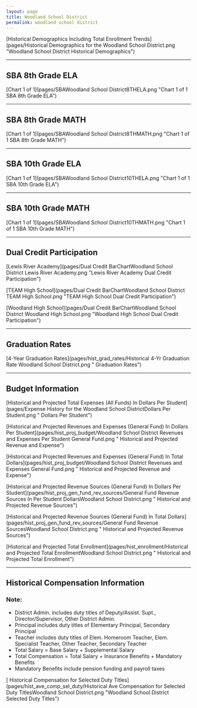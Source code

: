 ```yaml
---
layout: page
title: Woodland School District
permalink: woodland school district
---
```



[Historical Demographics Including Total Enrollment Trends](pages/Historical Demographics for the Woodland School District.png "Woodland School District Historical Demographics")

___

## SBA 8th Grade ELA

[Chart 1 of 1](pages/SBAWoodland School District8THELA.png "Chart 1 of 1 SBA 8th Grade ELA")


___

## SBA 8th Grade MATH

[Chart 1 of 1](pages/SBAWoodland School District8THMATH.png "Chart 1 of 1 SBA 8th Grade MATH")


___

## SBA 10th Grade ELA

[Chart 1 of 1](pages/SBAWoodland School District10THELA.png "Chart 1 of 1 SBA 10th Grade ELA")


___

## SBA 10th Grade MATH

[Chart 1 of 1](pages/SBAWoodland School District10THMATH.png "Chart 1 of 1 SBA 10th Grade MATH")


___

## Dual Credit Participation

[Lewis River Academy](pages/Dual Credit BarChartWoodland School District Lewis River Academy.png "Lewis River Academy Dual Credit Participation")

[TEAM High School](pages/Dual Credit BarChartWoodland School District TEAM High School.png "TEAM High School Dual Credit Participation")

[Woodland High School](pages/Dual Credit BarChartWoodland School District Woodland High School.png "Woodland High School Dual Credit Participation")


___

## Graduation Rates

[4-Year Graduation Rates](pages/hist_grad_rates/Historical 4-Yr Graduation Rate Woodland School District.png " Graduation Rates")


___

## Budget Information

[Historical and Projected Total Expenses (All Funds) In Dollars Per Student](pages/Expense History for the Woodland School DistrictDollars Per Student.png " Dollars Per Student")

[Historical and Projected Revenues and Expenses (General Fund) In Dollars Per Student](pages/hist_proj_budget/Woodland School District Revenues and Expenses Per Student General Fund.png " Historical and Projected Revenue and Expense")

[Historical and Projected Revenues and Expenses (General Fund) In Total Dollars](pages/hist_proj_budget/Woodland School District Revenues and Expenses General Fund.png " Historical and Projected Revenue and Expense")

[Historical and Projected Revenue Sources (General Fund) In Dollars Per Student](pages/hist_proj_gen_fund_rev_sources/General Fund Revenue Sources In Per Student DollarsWoodland School District.png " Historical and Projected Revenue Sources")

[Historical and Projected Revenue Sources (General Fund) In Total Dollars](pages/hist_proj_gen_fund_rev_sources/General Fund Revenue SourcesWoodland School District.png " Historical and Projected Revenue Sources")

[Historical and Projected Total Enrollment](pages/hist_enrollment/Historical and Projected Total EnrollmentWoodland School District.png " Historical and Projected Total Enrollment")


___

## Historical Compensation Information
### Note:
- District Admin. includes duty titles of Deputy/Assist. Supt., Director/Supervisor, Other District Admin.
- Principal includes duty titles of Elementary Principal, Secondary Principal
- Teacher includes duty titles of Elem. Homeroom Teacher, Elem. Specialist Teacher, Other Teacher, Secondary Teacher
- Total Salary = Base Salary + Supplemental Salary
- Total Compensation = Total Salary + Insurance Benefits + Mandatory Benefits
- Mandatory Benefits include pension funding and payroll taxes

[ Historical Compensation for Selected Duty Titles](pages/hist_ave_comp_sel_duty/Historical Ave Compensation for Selected Duty TitlesWoodland School District.png "Woodland School District Selected Duty Titles")

